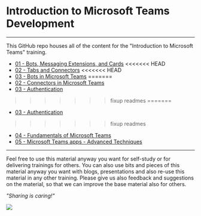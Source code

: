# Introduction to Microsoft Teams Development

----------

This GitHub repo houses all of the content for the "Introduction to Microsoft Teams" training.

- [01 - Bots, Messaging Extensions, and Cards](01%20Bots,%20Messaging%20Extensions%20and%20Cards)
<<<<<<< HEAD
- [02 - Tabs and Connectors](02%20Tabs%20and%20Connectors)
<<<<<<< HEAD
- [03 - Bots in Microsoft Teams](03%20Bots/Lab.md)
=======
- [02 - Connectors in Microsoft Teams](02%20Connectors/Lab.md)
- [03 - Authentication](03%20Authentication)
>>>>>>> fixup readmes
=======
- [03 - Authentication](03%20Authentication)
>>>>>>> fixup readmes
- [04 - Fundamentals of Microsoft Teams](./04%20Fundamentals%20of%20Microsoft%20Teams)
- [05 - Microsoft Teams apps - Advanced Techniques](./05%20Microsoft%20Teams%20apps%20-%20Advanced%20Techniques)

----------

Feel free to use this material anyway you want for self-study or for delivering trainings for others. You can also use bits and pieces of this material anyway you want with blogs, presentations and also re-use this material in any other training. Please give us also feedback and suggestions on the material, so that we can improve the base material also for others.

*"Sharing is caring!"*

<img src="https://telemetry.sharepointpnp.com/TrainingContent/Teams/readme.md" />